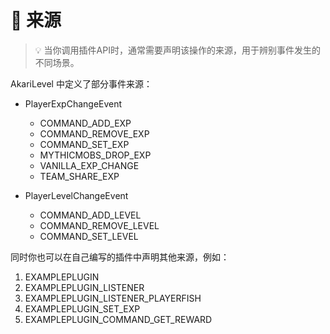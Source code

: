 # 📨 来源

> 💡 当你调用插件API时，通常需要声明该操作的来源，用于辨别事件发生的不同场景。

AkariLevel 中定义了部分事件来源：

- PlayerExpChangeEvent
    - COMMAND_ADD_EXP
    - COMMAND_REMOVE_EXP
    - COMMAND_SET_EXP
    - MYTHICMOBS_DROP_EXP
    - VANILLA_EXP_CHANGE
    - TEAM_SHARE_EXP
  

- PlayerLevelChangeEvent
    - COMMAND_ADD_LEVEL
    - COMMAND_REMOVE_LEVEL
    - COMMAND_SET_LEVEL

同时你也可以在自己编写的插件中声明其他来源，例如：

1. EXAMPLEPLUGIN
2. EXAMPLEPLUGIN_LISTENER
3. EXAMPLEPLUGIN_LISTENER_PLAYERFISH
4. EXAMPLEPLUGIN_SET_EXP
5. EXAMPLEPLUGIN_COMMAND_GET_REWARD